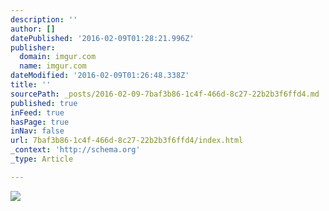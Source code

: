 ```yaml
---
description: ''
author: []
datePublished: '2016-02-09T01:28:21.996Z'
publisher:
  domain: imgur.com
  name: imgur.com
dateModified: '2016-02-09T01:26:48.338Z'
title: ''
sourcePath: _posts/2016-02-09-7baf3b86-1c4f-466d-8c27-22b2b3f6ffd4.md
published: true
inFeed: true
hasPage: true
inNav: false
url: 7baf3b86-1c4f-466d-8c27-22b2b3f6ffd4/index.html
_context: 'http://schema.org'
_type: Article

---
```

![](http://i.imgur.com/wtbGeMg.jpg)
